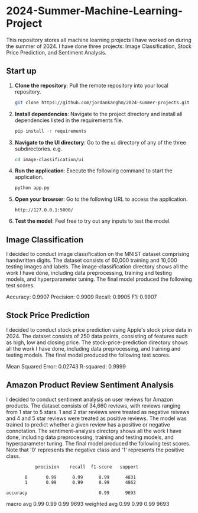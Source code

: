 # 2024-Summer-Machine-Learning-Project
This repository stores all machine learning projects I have worked on during the summer of 2024.
I have done three projects: Image Classification, Stock Price Prediction, and Sentiment Analysis.

## Start up
1. **Clone the repository**: Pull the remote repository into your local repository.
    ```bash
    git clone https://github.com/jordankanghm/2024-summer-projects.git
    ```

2. **Install dependencies**: Navigate to the project directory and install all dependencies listed in the requirements file.
    ```bash
    pip install -r requirements
    ```

3. **Navigate to the UI directory**: Go to the `ui` directory of any of the three subdirectories.
   e.g.
    ```bash
    cd image-classification/ui
    ```

5. **Run the application**: Execute the following command to start the application.
    ```bash
    python app.py
    ```

6. **Open your browser**: Go to the following URL to access the application.
    ```
    http://127.0.0.1:5000/
    ```

7. **Test the model**: Feel free to try out any inputs to test the model.

## Image Classification
I decided to conduct image classification on the MNIST dataset comprising handwritten digits. The dataset consists of 60,000 training and 10,000 testing images and labels. The image-classification directory shows all the work I have done, including data preprocessing, training and testing models, and hyperparameter tuning. The final model produced the following test scores.

Accuracy: 0.9907
Precision: 0.9909
Recall: 0.9905
F1: 0.9907

## Stock Price Prediction
I decided to conduct stock price prediction using Apple's stock price data in 2024. The dataset consists of 250 data points, consisting of features such as high, low and closing price. The stock-price-prediction directory shows all the work I have done, including data preprocessing, and training and testing models. The final model produced the following test scores.

Mean Squared Error: 0.02743
R-squared: 0.9999

## Amazon Product Review Sentiment Analysis
I decided to conduct sentiment analysis on user reviews for Amazon products. The dataset consists of 34,660 reviews, with reviews ranging from 1 star to 5 stars. 1 and 2 star reviews were treated as negative reivews and 4 and 5 star reviews were treated as positive reviews. The model was trained to predict whether a given review has a positive or negative connotation. The sentiment-analysis directory shows all the work I have done, including data preprocessing, training and testing models, and hyperparameter tuning. The final model produced the following test scores. Note that '0' represents the negative class and '1' represents the positive class.

               precision    recall  f1-score   support

           0       0.99      0.99      0.99      4831
           1       0.99      0.99      0.99      4862

    accuracy                           0.99      9693
   macro avg       0.99      0.99      0.99      9693
weighted avg       0.99      0.99      0.99      9693
